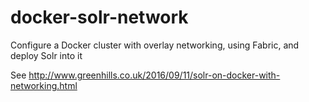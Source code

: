 # docker-solr-network
Configure a Docker cluster with overlay networking, using Fabric, and deploy Solr into it

See http://www.greenhills.co.uk/2016/09/11/solr-on-docker-with-networking.html
